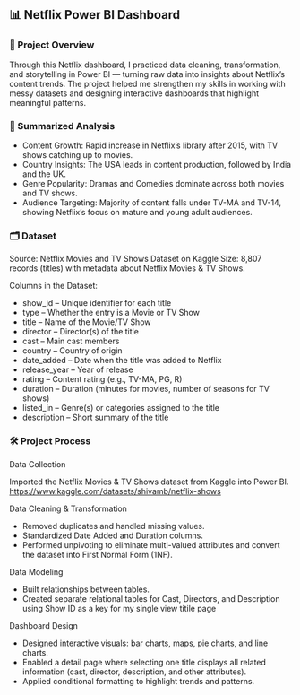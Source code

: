 ## 📊 Netflix Power BI Dashboard
### 📌 Project Overview

Through this Netflix dashboard, I practiced data cleaning, transformation, and storytelling in Power BI — turning raw data into insights about Netflix’s content trends. The project helped me strengthen my skills in working with messy datasets and designing interactive dashboards that highlight meaningful patterns.

### 🔎 Summarized Analysis

- Content Growth: Rapid increase in Netflix’s library after 2015, with TV shows catching up to movies.
- Country Insights: The USA leads in content production, followed by India and the UK.
- Genre Popularity: Dramas and Comedies dominate across both movies and TV shows.
- Audience Targeting: Majority of content falls under TV-MA and TV-14, showing Netflix’s focus on mature and young adult audiences.

### 🗂 Dataset

Source: Netflix Movies and TV Shows Dataset on Kaggle
Size: 8,807 records (titles) with metadata about Netflix Movies & TV Shows.

Columns in the Dataset:

- show_id – Unique identifier for each title
- type – Whether the entry is a Movie or TV Show
- title – Name of the Movie/TV Show
- director – Director(s) of the title
- cast – Main cast members
- country – Country of origin
- date_added – Date when the title was added to Netflix
- release_year – Year of release
- rating – Content rating (e.g., TV-MA, PG, R)
- duration – Duration (minutes for movies, number of seasons for TV shows)
- listed_in – Genre(s) or categories assigned to the title
- description – Short summary of the title

### 🛠 Project Process

Data Collection

Imported the Netflix Movies & TV Shows dataset from Kaggle into Power BI.
https://www.kaggle.com/datasets/shivamb/netflix-shows

Data Cleaning & Transformation

- Removed duplicates and handled missing values.
- Standardized Date Added and Duration columns.
- Performed unpivoting to eliminate multi-valued attributes and convert the dataset into First Normal Form (1NF).

Data Modeling
- Built relationships between tables.
- Created separate relational tables for Cast, Directors, and Description using Show ID as a key for my single view titile page

Dashboard Design
- Designed interactive visuals: bar charts, maps, pie charts, and line charts.
- Enabled a detail page where selecting one title displays all related information (cast, director, description, and other attributes).
- Applied conditional formatting to highlight trends and patterns.

